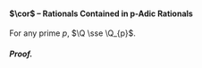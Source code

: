 #### $\cor$ – Rationals Contained in p-Adic Rationals
For any prime $p$, $\Q \sse \Q_{p}$.


##### *Proof.*